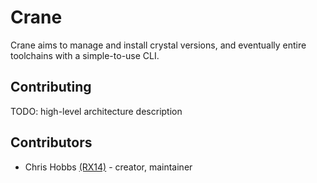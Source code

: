 # Crane

Crane aims to manage and install crystal versions, and eventually entire toolchains with a simple-to-use CLI.

## Contributing

TODO: high-level architecture description

## Contributors

- Chris Hobbs [(RX14)](https://github.com/RX14) - creator, maintainer
